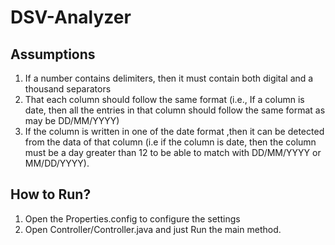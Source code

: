 # DSV-Analyzer
## Assumptions
1. If a number contains delimiters, then it must contain both digital and a thousand separators
2. That each column should follow the same format 
   (i.e., If a column is date, 
   then all the entries in that column should follow the same format as may be DD/MM/YYYY) 
3. If the column is written in one of the date format ,then it can be detected from the data of that column (i.e if the column is date, then the column must be 
   a day greater than 12 to be able to match with DD/MM/YYYY or MM/DD/YYYY).
## How to Run?
1. Open the Properties.config to configure the settings
2. Open Controller/Controller.java and just Run the main method.
